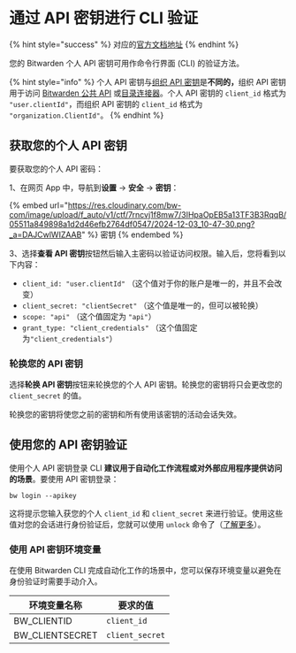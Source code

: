 # 通过 API 密钥进行 CLI 验证

{% hint style="success" %}
对应的[官方文档地址](https://bitwarden.com/help/article/personal-api-key/)
{% endhint %}

您的 Bitwarden 个人 API 密钥可用作命令行界面 (CLI) 的验证方法。

{% hint style="info" %}
个人 API 密钥与[组织 API 密钥](../../../organizations/bitwarden-public-api.md#authentication)是**不同的，**&#x7EC4;织 API 密钥用于访问 [Bitwarden 公共 API](../../../organizations/bitwarden-public-api.md) 或[目录连接器](../../../admin-console/manage-members/directory-connector/about-directory-connector.md)。个人 API 密钥的 `client_id` 格式为 `"user.clientId"`，而组织 API 密钥的 `client_id` 格式为 `"organization.ClientId"`。
{% endhint %}

## 获取您的个人 API 密钥 <a href="#get-your-personal-api-key" id="get-your-personal-api-key"></a>

要获取您的个人 API 密码：

1、在网页 App 中，导航到**设置** → **安全** → **密钥**：

{% embed url="https://res.cloudinary.com/bw-com/image/upload/f_auto/v1/ctf/7rncvj1f8mw7/3IHpaOpEB5a13TF3B3RqqB/05511a849898a1d2d46efb2764df0547/2024-12-03_10-47-30.png?_a=DAJCwlWIZAAB" %}
密钥
{% endembed %}

3、选择**查看 API 密钥**按钮然后输入主密码以验证访问权限。输入后，您将看到以下内容：

* `client_id: "user.clientId"` （这个值对于你的账户是唯一的，并且不会改变）
* `client_secret: "clientSecret"` （这个值是唯一的，但可以被轮换）
* `scope: "api"` （这个值固定为 `"api"`）
* `grant_type: "client_credentials"` （这个值固定为`"client_credentials"`）

### 轮换您的 API 密钥 <a href="#rotate-your-api-key" id="rotate-your-api-key"></a>

选择**轮换 API 密钥**按钮来轮换您的个人 API 密钥。轮换您的密钥将只会更改您的 `client_secret` 的值。

轮换您的密钥将使您之前的密钥和所有使用该密钥的活动会话失效。

## 使用您的 API 密钥验证 <a href="#authenticate-using-your-api-key" id="authenticate-using-your-api-key"></a>

使用个人 API 密钥登录 CLI **建议用于自动化工作流程或对外部应用程序提供访问的场景**。要使用 API 密钥登录：

```batch
bw login --apikey
```

这将提示您输入获您的个人 `client_id` 和 `client_secret` 来进行验证。使用这些值对您的会话进行身份验证后，您就可以使用 `unlock` 命令了（[了解更多](password-manager-cli.md#unlock)）。

### 使用 API 密钥环境变量 <a href="#using-api-key-environment-variables" id="using-api-key-environment-variables"></a>

在使用 Bitwarden CLI 完成自动化工作的场景中，您可以保存环境变量以避免在身份验证时需要手动介入。

| 环境变量名称           | 要求的值            |
| ---------------- | --------------- |
| BW\_CLIENTID     | `client_id`     |
| BW\_CLIENTSECRET | `client_secret` |
